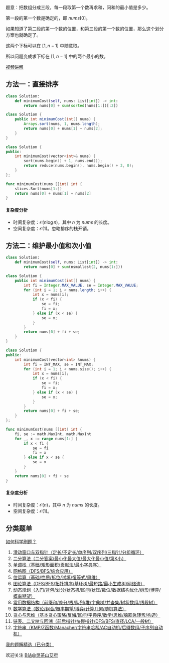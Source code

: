 题意：把数组分成三段，每一段取第一个数再求和，问和的最小值是多少。

第一段的第一个数是确定的，即 $\textit{nums}[0]$。

如果知道了第二段的第一个数的位置，和第三段的第一个数的位置，那么这个划分方案也就确定了。

这两个下标可以在 $[1,n-1]$ 中随意取。

所以问题变成求下标在 $[1,n-1]$ 中的两个最小的数。

[视频讲解](https://www.bilibili.com/video/BV1oV411D7gB/)

## 方法一：直接排序

```py [sol-Python3]
class Solution:
    def minimumCost(self, nums: List[int]) -> int:
        return nums[0] + sum(sorted(nums[1:])[:2])
```

```java [sol-Java]
class Solution {
    public int minimumCost(int[] nums) {
        Arrays.sort(nums, 1, nums.length);
        return nums[0] + nums[1] + nums[2];
    }
}
```

```cpp [sol-C++]
class Solution {
public:
    int minimumCost(vector<int>& nums) {
        sort(nums.begin() + 1, nums.end());
        return reduce(nums.begin(), nums.begin() + 3, 0);
    }
};
```

```go [sol-Go]
func minimumCost(nums []int) int {
	slices.Sort(nums[1:])
	return nums[0] + nums[1] + nums[2]
}
```

#### 复杂度分析

- 时间复杂度：$\mathcal{O}(n\log n)$，其中 $n$ 为 $\textit{nums}$ 的长度。
- 空间复杂度：$\mathcal{O}(1)$。忽略排序的栈开销。

## 方法二：维护最小值和次小值

```py [sol-Python3]
class Solution:
    def minimumCost(self, nums: List[int]) -> int:
        return nums[0] + sum(nsmallest(2, nums[1:]))
```

```java [sol-Java]
class Solution {
    public int minimumCost(int[] nums) {
        int fi = Integer.MAX_VALUE, se = Integer.MAX_VALUE;
        for (int i = 1; i < nums.length; i++) {
            int x = nums[i];
            if (x < fi) {
                se = fi;
                fi = x;
            } else if (x < se) {
                se = x;
            }
        }
        return nums[0] + fi + se;
    }
}
```

```cpp [sol-C++]
class Solution {
public:
    int minimumCost(vector<int> &nums) {
        int fi = INT_MAX, se = INT_MAX;
        for (int i = 1; i < nums.size(); i++) {
            int x = nums[i];
            if (x < fi) {
                se = fi;
                fi = x;
            } else if (x < se) {
                se = x;
            }
        }
        return nums[0] + fi + se;
    }
};
```

```go [sol-Go]
func minimumCost(nums []int) int {
	fi, se := math.MaxInt, math.MaxInt
	for _, x := range nums[1:] {
		if x < fi {
			se = fi
			fi = x
		} else if x < se {
			se = x
		}
	}
	return nums[0] + fi + se
}
```

#### 复杂度分析

- 时间复杂度：$\mathcal{O}(n)$，其中 $n$ 为 $\textit{nums}$ 的长度。
- 空间复杂度：$\mathcal{O}(1)$。

## 分类题单

[如何科学刷题？](https://leetcode.cn/circle/discuss/RvFUtj/)

1. [滑动窗口与双指针（定长/不定长/单序列/双序列/三指针/分组循环）](https://leetcode.cn/circle/discuss/0viNMK/)
2. [二分算法（二分答案/最小化最大值/最大化最小值/第K小）](https://leetcode.cn/circle/discuss/SqopEo/)
3. [单调栈（基础/矩形面积/贡献法/最小字典序）](https://leetcode.cn/circle/discuss/9oZFK9/)
4. [网格图（DFS/BFS/综合应用）](https://leetcode.cn/circle/discuss/YiXPXW/)
5. [位运算（基础/性质/拆位/试填/恒等式/思维）](https://leetcode.cn/circle/discuss/dHn9Vk/)
6. [图论算法（DFS/BFS/拓扑排序/基环树/最短路/最小生成树/网络流）](https://leetcode.cn/circle/discuss/01LUak/)
7. [动态规划（入门/背包/划分/状态机/区间/状压/数位/数据结构优化/树形/博弈/概率期望）](https://leetcode.cn/circle/discuss/tXLS3i/)
8. [常用数据结构（前缀和/差分/栈/队列/堆/字典树/并查集/树状数组/线段树）](https://leetcode.cn/circle/discuss/mOr1u6/)
9. [数学算法（数论/组合/概率期望/博弈/计算几何/随机算法）](https://leetcode.cn/circle/discuss/IYT3ss/)
10. [贪心与思维（基本贪心策略/反悔/区间/字典序/数学/思维/脑筋急转弯/构造）](https://leetcode.cn/circle/discuss/g6KTKL/)
11. [链表、二叉树与回溯（前后指针/快慢指针/DFS/BFS/直径/LCA/一般树）](https://leetcode.cn/circle/discuss/K0n2gO/)
12. [字符串（KMP/Z函数/Manacher/字符串哈希/AC自动机/后缀数组/子序列自动机）](https://leetcode.cn/circle/discuss/SJFwQI/)

[我的题解精选（已分类）](https://github.com/EndlessCheng/codeforces-go/blob/master/leetcode/SOLUTIONS.md)

欢迎关注 [B站@灵茶山艾府](https://space.bilibili.com/206214)
